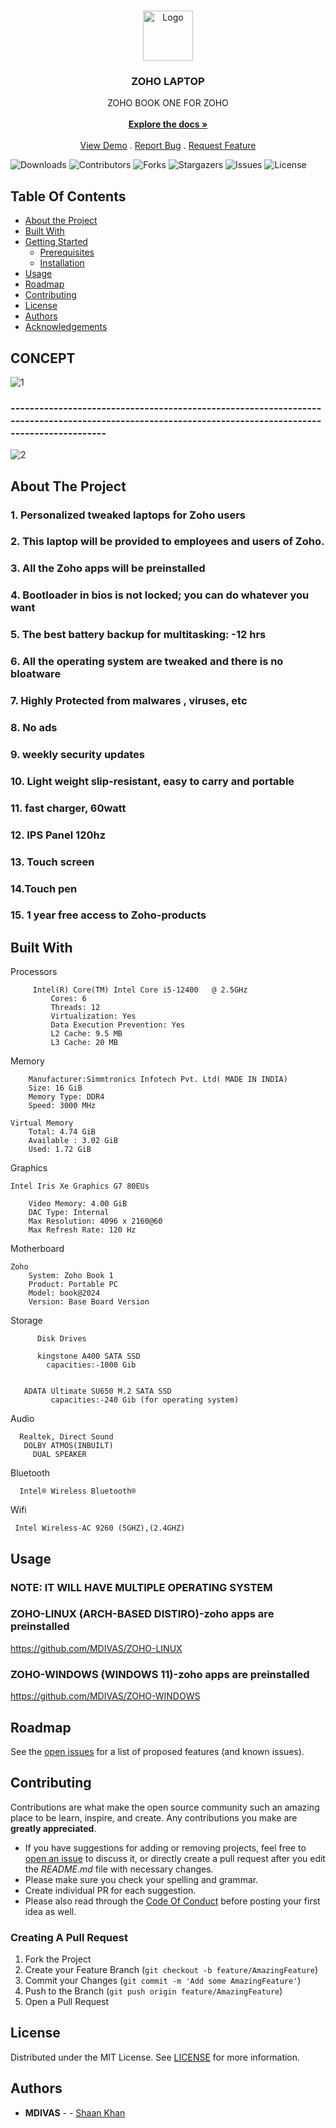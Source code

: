 <br/>
<p align="center">
  <a href="https://github.com/MDIVAS/ZOHO-LAPTOP">
    <img src="https://media.giphy.com/media/v1.Y2lkPTc5MGI3NjExOHU4ZHA2M2htbTQ1OWR0NmxlNjR2ZzNjeDkyNno3bnpkYzFtd3VxMCZlcD12MV9pbnRlcm5hbF9naWZfYnlfaWQmY3Q9cw/WFZvB7VIXBgiz3oDXE/giphy.gif" alt="Logo" width="80" height="80">
  </a>

  <h3 align="center">ZOHO LAPTOP</h3>

  <p align="center">
    ZOHO BOOK ONE FOR ZOHO
    <br/>
    <br/>
    <a href="https://github.com/MDIVAS/ZOHO-LAPTOP"><strong>Explore the docs »</strong></a>
    <br/>
    <br/>
    <a href="https://github.com/MDIVAS/ZOHO-LAPTOP">View Demo</a>
    .
    <a href="https://github.com/MDIVAS/ZOHO-LAPTOP/issues">Report Bug</a>
    .
    <a href="https://github.com/MDIVAS/ZOHO-LAPTOP/issues">Request Feature</a>
  </p>
</p>

![Downloads](https://img.shields.io/github/downloads/MDIVAS/ZOHO-LAPTOP/total) ![Contributors](https://img.shields.io/github/contributors/MDIVAS/ZOHO-LAPTOP?color=dark-green) ![Forks](https://img.shields.io/github/forks/MDIVAS/ZOHO-LAPTOP?style=social) ![Stargazers](https://img.shields.io/github/stars/MDIVAS/ZOHO-LAPTOP?style=social) ![Issues](https://img.shields.io/github/issues/MDIVAS/ZOHO-LAPTOP) ![License](https://img.shields.io/github/license/MDIVAS/ZOHO-LAPTOP) 

## Table Of Contents

* [About the Project](#about-the-project)
* [Built With](#built-with)
* [Getting Started](#getting-started)
  * [Prerequisites](#prerequisites)
  * [Installation](#installation)
* [Usage](#usage)
* [Roadmap](#roadmap)
* [Contributing](#contributing)
* [License](#license)
* [Authors](#authors)
* [Acknowledgements](#acknowledgements)


## CONCEPT 

![1](https://github.com/MDIVAS/ZOHO-LAPTOP/assets/127883304/fddbf59e-e789-44aa-9362-237c34844066)      
### ------------------------------------------------------------------------------------------------------------------------------------------------------
![2](https://github.com/MDIVAS/ZOHO-LAPTOP/assets/127883304/d1735843-05a3-40ed-9908-453703a0e4fd)



## About The Project

### 1. Personalized tweaked laptops for Zoho users
 
 
### 2. This laptop will be provided to employees and users of Zoho.

### 3. All the Zoho apps will be preinstalled 

### 4. Bootloader in bios is not locked; you can do whatever you want

### 5. The best battery backup for multitasking: -12 hrs 

### 6. All the operating system are tweaked and there is no bloatware

### 7. Highly Protected from malwares , viruses, etc 

### 8. No ads 

### 9. weekly  security updates 

### 10. Light weight slip-resistant, easy to carry and portable

### 11. fast charger, 60watt


### 12. IPS Panel 120hz 

### 13. Touch screen 

### 14.Touch pen 

### 15. 1 year free access to Zoho-products 






## Built With

Processors
	       
         Intel(R) Core(TM) Intel Core i5-12400   @ 2.5GHz
    		 Cores: 6
    		 Threads: 12
    		 Virtualization: Yes
    		 Data Execution Prevention: Yes
    		 L2 Cache: 9.5 MB
    		 L3 Cache: 20 MB
		
Memory
	
		Manufacturer:Simmtronics Infotech Pvt. Ltd( MADE IN INDIA)
		Size: 16 GiB
		Memory Type: DDR4
		Speed: 3000 MHz
		
	Virtual Memory
		Total: 4.74 GiB
		Available : 3.02 GiB
		Used: 1.72 GiB
Graphics
	
    Intel Iris Xe Graphics G7 80EUs

		Video Memory: 4.00 GiB
		DAC Type: Internal
		Max Resolution: 4096 x 2160@60
		Max Refresh Rate: 120 Hz


Motherboard
	  
   
    Zoho
		System: Zoho Book 1
		Product: Portable PC
		Model: book@2024
		Version: Base Board Version
		
	
Storage
	        
          Disk Drives

          kingstone A400 SATA SSD
            capacities:-1000 Gib


       ADATA Ultimate SU650 M.2 SATA SSD
             capacities:-240 Gib (for operating system)

          
         
Audio
      
      Realtek, Direct Sound
       DOLBY ATMOS(INBUILT)
         DUAL SPEAKER


Bluetooth 
       
      Intel® Wireless Bluetooth®


Wifi 
     
     Intel Wireless-AC 9260 (5GHZ),(2.4GHZ)



## Usage

### NOTE: IT WILL HAVE MULTIPLE OPERATING SYSTEM 


### ZOHO-LINUX (ARCH-BASED DISTIRO)-zoho apps are preinstalled

https://github.com/MDIVAS/ZOHO-LINUX


### ZOHO-WINDOWS (WINDOWS 11)-zoho apps are preinstalled

https://github.com/MDIVAS/ZOHO-WINDOWS 








## Roadmap

See the [open issues](https://github.com/MDIVAS/ZOHO-LAPTOP/issues) for a list of proposed features (and known issues).

## Contributing

Contributions are what make the open source community such an amazing place to be learn, inspire, and create. Any contributions you make are **greatly appreciated**.
* If you have suggestions for adding or removing projects, feel free to [open an issue](https://github.com/MDIVAS/ZOHO-LAPTOP/issues/new) to discuss it, or directly create a pull request after you edit the *README.md* file with necessary changes.
* Please make sure you check your spelling and grammar.
* Create individual PR for each suggestion.
* Please also read through the [Code Of Conduct](https://github.com/MDIVAS/ZOHO-LAPTOP/blob/main/CODE_OF_CONDUCT.md) before posting your first idea as well.

### Creating A Pull Request

1. Fork the Project
2. Create your Feature Branch (`git checkout -b feature/AmazingFeature`)
3. Commit your Changes (`git commit -m 'Add some AmazingFeature'`)
4. Push to the Branch (`git push origin feature/AmazingFeature`)
5. Open a Pull Request

## License

Distributed under the MIT License. See [LICENSE](https://github.com/MDIVAS/ZOHO-LAPTOP/blob/main/LICENSE.md) for more information.

## Authors

* **MDIVAS** - - [Shaan Khan](https://github.com/MDIVAS/)


